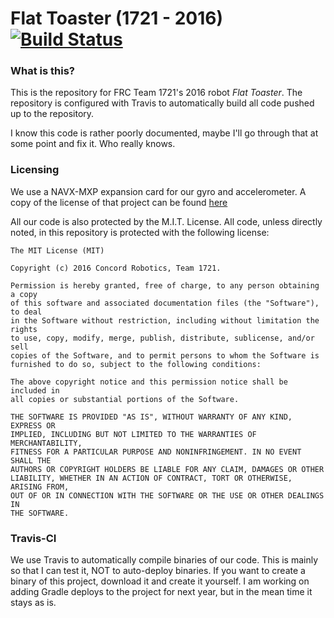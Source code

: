 # Flat Toaster (1721 - 2016) [![Build Status](https://travis-ci.com/brennan-macaig/1721-FlatToaster.svg?token=HBRhbofU9PqAxkGSSzWw&branch=master)](https://travis-ci.com/brennan-macaig/1721-FlatToaster)

### What is this? ###

This is the repository for FRC Team 1721's 2016 robot *Flat Toaster*. The repository is configured with Travis to automatically build all code pushed up to the repository.

I know this code is rather poorly documented, maybe I'll go through that at some point and fix it. Who really knows.

### Licensing ###

We use a NAVX-MXP expansion card for our gyro and accelerometer. A copy of the license of that project can be found [here](https://github.com/kauailabs/navxmxp/blob/master/LICENSE.txt)

All our code is also protected by the M.I.T. License. All code, unless directly noted, in this repository is protected with the following license:

```
The MIT License (MIT)

Copyright (c) 2016 Concord Robotics, Team 1721.

Permission is hereby granted, free of charge, to any person obtaining a copy
of this software and associated documentation files (the "Software"), to deal
in the Software without restriction, including without limitation the rights
to use, copy, modify, merge, publish, distribute, sublicense, and/or sell
copies of the Software, and to permit persons to whom the Software is
furnished to do so, subject to the following conditions:

The above copyright notice and this permission notice shall be included in
all copies or substantial portions of the Software.

THE SOFTWARE IS PROVIDED "AS IS", WITHOUT WARRANTY OF ANY KIND, EXPRESS OR
IMPLIED, INCLUDING BUT NOT LIMITED TO THE WARRANTIES OF MERCHANTABILITY,
FITNESS FOR A PARTICULAR PURPOSE AND NONINFRINGEMENT. IN NO EVENT SHALL THE
AUTHORS OR COPYRIGHT HOLDERS BE LIABLE FOR ANY CLAIM, DAMAGES OR OTHER
LIABILITY, WHETHER IN AN ACTION OF CONTRACT, TORT OR OTHERWISE, ARISING FROM,
OUT OF OR IN CONNECTION WITH THE SOFTWARE OR THE USE OR OTHER DEALINGS IN
THE SOFTWARE.
```

### Travis-CI ###

We use Travis to automatically compile binaries of our code. This is mainly so that I can test it, NOT to auto-deploy binaries. If you want to create a binary of this project, download it and create it yourself. I am working on adding Gradle deploys to the project for next year, but in the mean time it stays as is.
